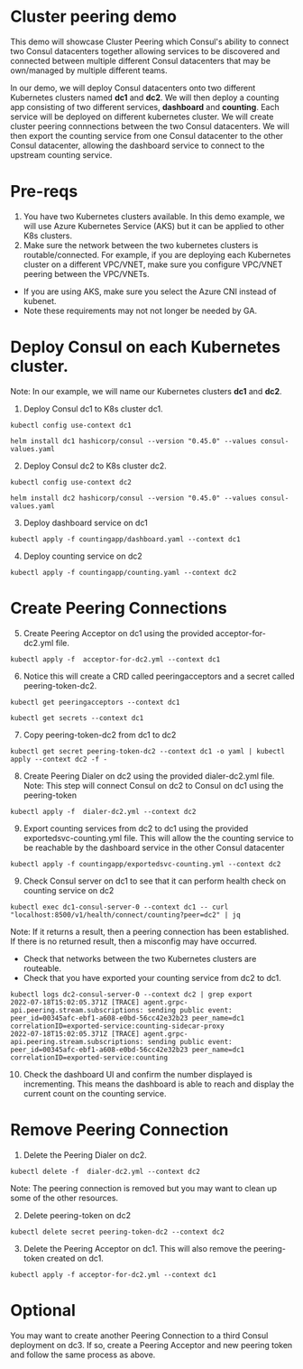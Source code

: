 # Cluster peering demo

This demo will showcase Cluster Peering which Consul's ability to connect two Consul datacenters together allowing services to be discovered and connected between multiple different Consul datacenters that may be own/managed by multiple different teams.

In our demo, we will deploy Consul datacenters onto two different Kubernetes clusters named **dc1** and **dc2**. We will then deploy a counting app consisting of two different services, **dashboard** and **counting**. Each service will be deployed on different kubernetes cluster. We will create cluster peering connnections between the two Consul datacenters. We will then export the counting service from one Consul datacenter to the other Consul datacenter, allowing the dashboard service to connect to the upstream counting service.

# Pre-reqs

1. You have two Kubernetes clusters available. In this demo example, we will use Azure Kubernetes Service (AKS) but it can be applied to other K8s clusters.
2. Make sure the network between the two kubernetes clusters is routable/connected. For example, if you are deploying each Kubernetes cluster on a different VPC/VNET, make sure you configure VPC/VNET peering between the VPC/VNETs. 
  - If you are using AKS, make sure you select the Azure CNI instead of kubenet.
  - Note these requirements may not not longer be needed by GA.
  
  
  
# Deploy Consul on each Kubernetes cluster.
Note: In our example, we will name our Kubernetes clusters **dc1** and **dc2**.


1. Deploy Consul dc1 to K8s cluster dc1. 
```
kubectl config use-context dc1
```
```
helm install dc1 hashicorp/consul --version "0.45.0" --values consul-values.yaml   
```

2. Deploy Consul dc2 to K8s cluster dc2. 
```
kubectl config use-context dc2
```
```
helm install dc2 hashicorp/consul --version "0.45.0" --values consul-values.yaml   
```

3. Deploy dashboard service on dc1
```
kubectl apply -f countingapp/dashboard.yaml --context dc1
```

4. Deploy counting service on dc2
```
kubectl apply -f countingapp/counting.yaml --context dc2
```

# Create Peering Connections

5. Create Peering Acceptor on dc1 using the provided acceptor-for-dc2.yml file.
```
kubectl apply -f  acceptor-for-dc2.yml --context dc1
```

6. Notice this will create a CRD called peeringacceptors and a secret called peering-token-dc2.
```
kubectl get peeringacceptors --context dc1
```
```
kubectl get secrets --context dc1
```

7. Copy peering-token-dc2 from dc1 to dc2
```
kubectl get secret peering-token-dc2 --context dc1 -o yaml | kubectl apply --context dc2 -f -
```

8. Create Peering Dialer on dc2 using the provided dialer-dc2.yml file.
Note: This step will connect Consul on dc2 to Consul on dc1 using the peering-token
```
kubectl apply -f  dialer-dc2.yml --context dc2
```

9. Export counting services from dc2 to dc1 using the provided exportedsvc-counting.yml file.
This will allow the the counting service to be reachable by the dashboard service in the other Consul datacenter
```
kubectl apply -f countingapp/exportedsvc-counting.yml --context dc2
```

9. Check Consul server on dc1 to see that it can perform health check on counting service on dc2
```
kubectl exec dc1-consul-server-0 --context dc1 -- curl "localhost:8500/v1/health/connect/counting?peer=dc2" | jq
```

Note: If it returns a result, then a peering connection has been established. If there is no returned result, then a misconfig may have occurred. 
- Check that networks between the two Kubernetes clusters are routeable. 
- Check that you have exported your counting service from dc2 to dc1.
```
kubectl logs dc2-consul-server-0 --context dc2 | grep export
2022-07-18T15:02:05.371Z [TRACE] agent.grpc-api.peering.stream.subscriptions: sending public event: peer_id=00345afc-ebf1-a608-e0bd-56cc42e32b23 peer_name=dc1 correlationID=exported-service:counting-sidecar-proxy
2022-07-18T15:02:05.371Z [TRACE] agent.grpc-api.peering.stream.subscriptions: sending public event: peer_id=00345afc-ebf1-a608-e0bd-56cc42e32b23 peer_name=dc1 correlationID=exported-service:counting
```

10. Check the dashboard UI and confirm the number displayed is incrementing. This means the dashboard is able to reach and display the current count on the counting service.

# Remove Peering Connection

1. Delete the Peering Dialer on dc2.
```
kubectl delete -f  dialer-dc2.yml --context dc2
```
Note: The peering connection is removed but you may want to clean up some of the other resources.

2. Delete peering-token on dc2
```
kubectl delete secret peering-token-dc2 --context dc2
```

3. Delete the Peering Acceptor on dc1. This will also remove the peering-token created on dc1.
```
kubectl apply -f acceptor-for-dc2.yml --context dc1
```

# Optional

You may want to create another Peering Connection to a third Consul deployment on dc3. If so, create a Peering Acceptor and new peering token and follow the same process as above.

